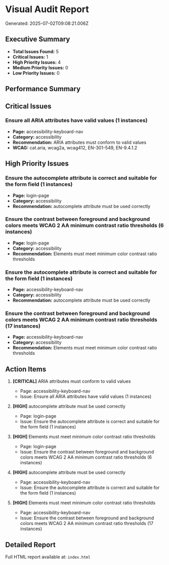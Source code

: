 # Visual Audit Report
Generated: 2025-07-02T09:08:21.006Z

## Executive Summary

- **Total Issues Found:** 5
- **Critical Issues:** 1
- **High Priority Issues:** 4
- **Medium Priority Issues:** 0
- **Low Priority Issues:** 0

## Performance Summary



## Critical Issues


### Ensure all ARIA attributes have valid values (1 instances)
- **Page:** accessibility-keyboard-nav
- **Category:** accessibility
- **Recommendation:** ARIA attributes must conform to valid values
- **WCAG:** cat.aria, wcag2a, wcag412, EN-301-549, EN-9.4.1.2


## High Priority Issues


### Ensure the autocomplete attribute is correct and suitable for the form field (1 instances)
- **Page:** login-page
- **Category:** accessibility
- **Recommendation:** autocomplete attribute must be used correctly

### Ensure the contrast between foreground and background colors meets WCAG 2 AA minimum contrast ratio thresholds (6 instances)
- **Page:** login-page
- **Category:** accessibility
- **Recommendation:** Elements must meet minimum color contrast ratio thresholds

### Ensure the autocomplete attribute is correct and suitable for the form field (1 instances)
- **Page:** accessibility-keyboard-nav
- **Category:** accessibility
- **Recommendation:** autocomplete attribute must be used correctly

### Ensure the contrast between foreground and background colors meets WCAG 2 AA minimum contrast ratio thresholds (17 instances)
- **Page:** accessibility-keyboard-nav
- **Category:** accessibility
- **Recommendation:** Elements must meet minimum color contrast ratio thresholds


## Action Items

1. **[CRITICAL]** ARIA attributes must conform to valid values
   - Page: accessibility-keyboard-nav
   - Issue: Ensure all ARIA attributes have valid values (1 instances)

2. **[HIGH]** autocomplete attribute must be used correctly
   - Page: login-page
   - Issue: Ensure the autocomplete attribute is correct and suitable for the form field (1 instances)

3. **[HIGH]** Elements must meet minimum color contrast ratio thresholds
   - Page: login-page
   - Issue: Ensure the contrast between foreground and background colors meets WCAG 2 AA minimum contrast ratio thresholds (6 instances)

4. **[HIGH]** autocomplete attribute must be used correctly
   - Page: accessibility-keyboard-nav
   - Issue: Ensure the autocomplete attribute is correct and suitable for the form field (1 instances)

5. **[HIGH]** Elements must meet minimum color contrast ratio thresholds
   - Page: accessibility-keyboard-nav
   - Issue: Ensure the contrast between foreground and background colors meets WCAG 2 AA minimum contrast ratio thresholds (17 instances)

## Detailed Report

Full HTML report available at: `index.html`

